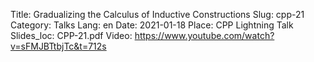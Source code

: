 Title: Gradualizing the Calculus of Inductive Constructions
Slug: cpp-21
Category: Talks
Lang: en
Date: 2021-01-18
Place: CPP Lightning Talk
Slides_loc: CPP-21.pdf
Video: https://www.youtube.com/watch?v=sFMJBTtbjTc&t=712s